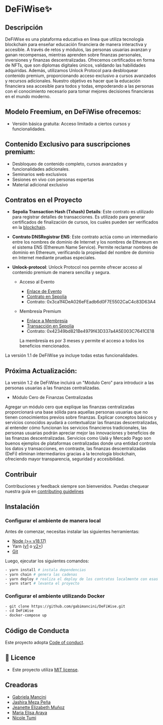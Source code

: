 # DeFiWise✨

## Descripción

DeFiWise es una plataforma educativa en línea que utiliza tecnología blockchain para enseñar educación financiera de manera interactiva y accesible. A través de retos y módulos, las personas usuarias avanzan y ganan recompensas, mientras aprenden sobre finanzas personales, inversiones y finanzas descentralizadas. Ofrecemos certificados en forma de NFTs, que son diplomas digitales únicos, validando las habilidades adquiridas. Además, utilizamos Unlock Protocol para desbloquear contenido premium, proporcionando acceso exclusivo a cursos avanzados y recursos adicionales. Nuestro objetivo es hacer que la educación financiera sea accesible para todos y todas, empoderando a las personas con el conocimiento necesario para tomar mejores decisiones financieras en el mundo moderno.

## Modelo Freemium, en DeFiWise ofrecemos:

- Versión básica gratuita: Acceso limitado a ciertos cursos y funcionalidades.

## Contenido Exclusivo para suscripciones premium:

- Desbloqueo de contenido completo, cursos avanzados y funcionalidades adicionales.
- Seminarios web exclusivos
- Sesiones en vivo con personas expertas
- Material adicional exclusivo

## Contratos en el Proyecto

- **Sepolia Transaction Hash (Txhash) Details**: Este contrato es utilizado para registrar detalles de transacciones. Es utilizado para generar certificados de finalización de cursos, los cuales pueden ser verificados en la [blockchain](https://sepolia.etherscan.io/tx/0x01ed297f62b872542c9c59ccd48da2650cb0639a57aaadfb1cbda31786e1ae09).

- **Contrato DNSRegistrar ENS**: Este contrato actúa como un intermediario entre los nombres de dominio de Internet y los nombres de Ethereum en el sistema ENS (Ethereum Name Service). Permite reclamar nombres de dominio en Ethereum, verificando la propiedad del nombre de dominio en Internet mediante pruebas especiales.

- **Unlock-protocol**: Unlock Protocol nos permite ofrecer acceso al contenido premium de manera sencilla y segura.

    - Acceso al Evento
        - [Enlace de Evento](https://app.unlock-protocol.com/checkout?id=267bcee1-b90f-4159-8b6e-666623ed5eef)
        - [Contrato en Sepolia](https://sepolia.etherscan.io/address/0x3ca1f4dea026efeadb6d0f7e5502cac4c83d63a4)
        - Contrato: 0x3ca1f4DeA026eFEadb6d0F7E5502CaC4c83D63A4

    - Membresía Premium
        - [Enlace a Membresía](https://app.unlock-protocol.com/checkout?id=356e8baf-9a3a-4fe6-959e-41bb130975b6)
        - [Transacción en Sepolia](https://sepolia.etherscan.io/tx/0x095d139c34a195f4f9502e3f300081a0f0f25cf91aa8f35a434b4d86eb6a45b1)
        - Contrato: 0x42349bd821Be4979f43D337a4A5E003C7641CE18

        La membresía es por 3 meses y permite el acceso a todos los beneficios mencionados.

La versión 1.1 de DeFiWise ya incluye todas estas funcionalidades.

## Próxima Actualización:
La versión 1.2 de DeFiWise incluirá un "Módulo Cero" para introducir a las personas usuarias a las finanzas centralizadas. 

- Módulo Cero de Finanzas Centralizadas

Agregar un módulo cero que explique las finanzas centralizadas  proporcionará una base sólida para aquellas personas usuarias que no tienen conocimientos previos sobre finanzas. Explicar conceptos básicos y servicios conocidos ayudará a contextualizar las finanzas descentralizadas, al entender cómo funcionan los servicios financieros tradicionales, las personas usuarias podrán apreciar mejor las innovaciones y beneficios de las finanzas descentralizadas. Servicios como Ualá y Mercado Pago son buenos ejemplos de plataformas centralizadas donde una entidad controla los datos y transacciones, en contraste, las finanzas descentralizadas (DeFi) eliminan intermediarios gracias a la tecnología blockchain, ofreciendo mayor transparencia, seguridad y accesibilidad.

## Contribuir

Contribuciones y feedback siempre son bienvenidos. Puedas chequear nuestra guía en [contributing guidelines](.github/CONTRIBUTING.md)

## Instalación

### Configurar el ambiente de manera local

Antes de comenzar, necesitas instalar las siguientes herramientas:

- [Node (>= v18.17)](https://nodejs.org/en/download/)
- Yarn ([v1](https://classic.yarnpkg.com/en/docs/install/) o [v2+](https://yarnpkg.com/getting-started/install))
- [Git](https://git-scm.com/downloads)

Luego, ejecutar los siguientes comandos:
```bash
- yarn install # instala dependencias
- yarn chain # genera las cadenas
- yarn deploy # realiza el deploy de los contratos localmente con esas cadenas
- yarn start # levanta el proyecto
```

### Configurar el ambiente utilizando Docker

```bash
- git clone https://github.com/gabimancini/DeFiWise.git
- cd DeFiWise
- docker-compose up
```
## Código de Conducta

Este proyecto adopta [Code of conduct](.github/CODE_OF_CONDUCT.md).

## 🔑 Licence

- Este proyecto utiliza [MIT license](LICENSE).

## Creadoras

- [Gabriela Mancini](https://www.linkedin.com/in/gabrielamancini/)
- [Jashira Meza Peña](https://www.linkedin.com/in/jashirameza/)
- [Jeanette Elizabeth Muñoz](https://www.linkedin.com/in/jeanette-elizabeth-mu%C3%B1oz/)
- [Maria Elisa Araya](https://www.linkedin.com/in/arayamariaelisa/) 
- [Nicole Tumi](https://www.linkedin.com/in/nicole-tumi/) 
